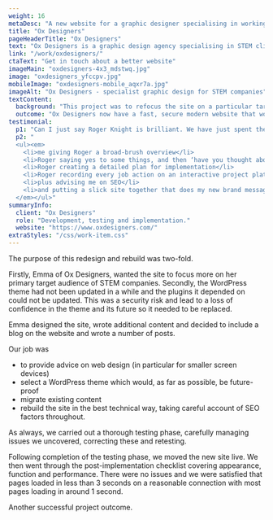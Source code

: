 ```yaml
---
weight: 16
metaDesc: "A new website for a graphic designer specialising in working with STEM companies. Fast, secure, mobile-friendly site which is easy to update."
title: "Ox Designers"
pageHeaderTitle: "Ox Designers"
text: "Ox Designers is a graphic design agency specialising in STEM clients. The previous version of their website wasn't focussed on STEM companies, so the purpose of the redesign was to make the target audience clear. In addition, there were a number of technical issues that were of concern, so the project included a new WordPress theme, better SEO and speeding up the load time of the web pages. A blog is also included."
link: "/work/oxdesigners/"
ctaText: "Get in touch about a better website"
imageMain: "oxdesigners-4x3_mdstwq.jpg"
image: "oxdesigners_yfccpv.jpg"
mobileImage: "oxdesigners-mobile_aqxr7a.jpg"
imageAlt: "Ox Designers - specialist graphic design for STEM companies"
textContent:
  background: "This project was to refocus the site on a particular target audience while modernising the technical foundation of the website and making it more future-proofed. The site now includes a blog, it is better optimised for SEO and the whole site loads faster than the previous version. The new site is a much better reflection of the professionalism and focus of Ox Designers."
  outcome: "Ox Designers now have a fast, secure modern website that works well on screens of all sizes which is much more focussed on the primary target audience of the business."
testimonial:
  p1: "Can I just say Roger Knight is brilliant. We have just spent the last two months shaping and building the new Ox Designers website together. This process basically looked like:"
  p2: "
  <ul><em>
    <li>me giving Roger a broad-brush overview</li>
    <li>Roger saying yes to some things, and then ‘have you thought about doing it this way?’ to all the other (most) bits</li>
    <li>Roger creating a detailed plan for implementation</li>
    <li>Roger recording every job action on an interactive project platform</li>
    <li>plus advising me on SEO</li>
    <li>and putting a slick site together that does my new brand message justice</li>
  </em></ul>"  
summaryInfo:
  client: "Ox Designers"
  role: "Development, testing and implementation."
  website: "https://www.oxdesigners.com/"
extraStyles: "/css/work-item.css"
---
```


The purpose of this redesign and rebuild was two-fold.

Firstly, Emma of Ox Designers, wanted the site to focus more on her primary target audience of STEM companies. Secondly, the WordPress theme had not been updated in a while and the plugins it depended on could not be updated. This was a security risk and lead to a loss of confidence in the theme and its future so it needed to be replaced.

Emma designed the site, wrote additional content and decided to include a blog on the website and wrote a number of posts.

Our job was

- to provide advice on web design (in particular for smaller screen devices)
- select a WordPress theme which would, as far as possible, be future-proof
- migrate existing content
- rebuild the site in the best technical way, taking careful account of SEO factors throughout.

As always, we carried out a thorough testing phase, carefully managing issues we uncovered, correcting these and retesting.

Following completion of the testing phase, we moved the new site live. We then went through the post-implementation checklist covering appearance, function and performance. There were no issues and we were satisfied that pages loaded in less than 3 seconds on a reasonable connection with most pages loading in around 1 second.

Another successful project outcome.
